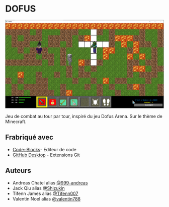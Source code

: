 # DOFUS

![Dofus](/dofus_gameplay.png?raw=true "Dofus")

Jeu de combat au tour par tour, inspiré du jeu Dofus
Arena. Sur le thème de Minecraft.

## Frabriqué avec

- [Code::Blocks](https://www.codeblocks.org/)- Editeur de code
- [GitHub Desktop](https://desktop.github.com/) - Extensions Git

## Auteurs

- Andreas Chatel alias [@999-andreas](https://github.com/999-andreas)
- Jack Qiu alias [@Shizukin](https://github.com/Shizukin)
- Tifenn James alias [@Tifenn007](https://github.com/Tifenn007)
- Valentin Noel alias [@valentin788](https://github.com/valentin788)
